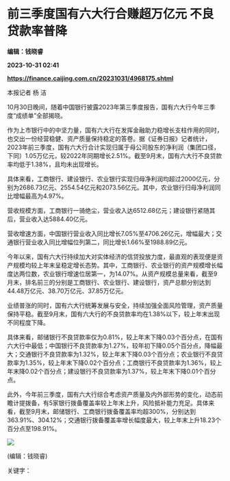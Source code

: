 # 前三季度国有六大行合赚超万亿元 不良贷款率普降
**编辑：钱晓睿**

**2023-10-31 02:41**

**https://finance.caijing.com.cn/20231031/4968175.shtml**

本报记者 杨 洁

10月30日晚间，随着中国银行披露2023年第三季度报告，国有六大行今年三季度“成绩单”全部揭晓。

作为上市银行中的中坚力量，国有六大行在发挥金融助力稳增长支柱作用的同时，也交出一份经营稳健、资产质量保持稳定的答卷。据《证券日报》记者统计，2023年前三季度，国有六大行合计实现归属于母公司股东的净利润（集团口径，下同）1.05万亿元，较2022年同期增长2.51%。截至9月末，国有六大行不良贷款率均低于1.38%，且均未出现增长。

具体来看，工商银行、建设银行、农业银行实现归母净利润均超过2000亿元，分别为2686.73亿元、2554.54亿元和2073.56亿元。其中，农业银行归母净利润同比增幅最高为4.97%。

营收规模方面，工商银行一骑绝尘，营业收入达6512.68亿元；建设银行紧随其后，营业收入达5884.40亿元。

营收增速方面，中国银行营业收入同比增长7.05%至4706.26亿元，增幅最大；交通银行营业收入同比增幅位列第二，同比增长1.66%至1988.89亿元。

今年以来，国有六大行持续加大对实体经济的信贷投放力度，最直观的表现便是资产规模均较上年末呈稳定增长态势。其中，工商银行、农业银行的资产规模增长幅度达两位数，农业银行增速位居第一，为14.07%。从资产规模总量来看，截至9月末，排名前三的分别是工商银行、农业银行、建设银行，资产总额分别达到44.48万亿元、38.70万亿元、37.85万亿元。

业绩普涨的同时，国有六大行统筹发展与安全，持续加强全面风险管理，资产质量保持平稳。截至9月末，国有六大行的不良贷款率均在1.38%以下，较上年末出现不同程度下降。

具体来看，邮储银行不良贷款率仅为0.81%，较上年末下降0.03个百分点，在国有六大行中最低；中国银行不良贷款率为1.27%，较年初下降0.05个百分点，降幅最大；交通银行不良贷款率为1.32%，较上年末下降0.03个百分点；农业银行不良贷款率为1.35%，较上年末下降0.02个百分点；工商银行不良贷款率为1.36%，较上年末降0.02个百分点；建设银行不良贷款率为1.37%，较上年末下降0.01个百分点。

此外，今年前三季度，国有六大行综合考虑资产质量及内外部形势的变化，动态前瞻计提拨备，有5家银行拨备覆盖率较上年末上升，风险抵补能力充足。具体来看，截至9月末，邮储银行、工商银行拨备覆盖率均超300%，分别达到363.91%、304.12%；交通银行拨备覆盖率增长幅度最大，较上年末上升18.23个百分点至198.91%。

![](https://tx1.cdn.caijing.com.cn/2014-03-27/114048455.jpg)

(编辑：钱晓睿)

关键字：
